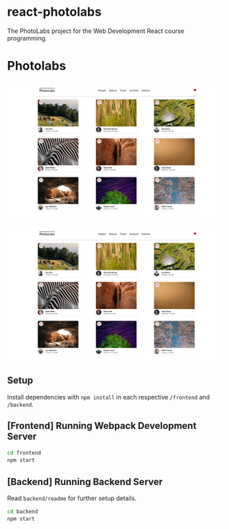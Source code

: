 # react-photolabs
The PhotoLabs project for the Web Development React course programming.

# Photolabs
!['main example of photo labs'](https://github.com/DustinFader/photolabs-starter/blob/ace7347fb7b28af44f7049bfb14e207a24c5c2d9/docs/photolabs-example.png)


!['example of photo labs full image details'](https://github.com/DustinFader/photolabs-starter/blob/ace7347fb7b28af44f7049bfb14e207a24c5c2d9/docs/photolabs-example.png)

## Setup

Install dependencies with `npm install` in each respective `/frontend` and `/backend`.

## [Frontend] Running Webpack Development Server

```sh
cd frontend
npm start
```

## [Backend] Running Backend Server

Read `backend/readme` for further setup details.

```sh
cd backend
npm start
```
